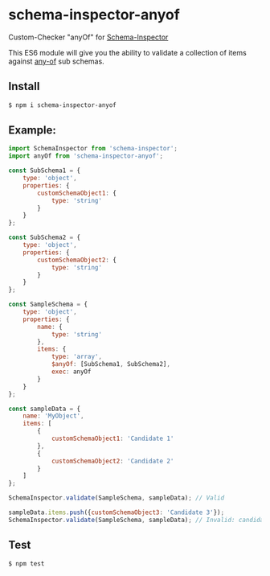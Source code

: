 # schema-inspector-anyof
Custom-Checker "anyOf" for [Schema-Inspector](http://atinux.github.io/schema-inspector/)

This ES6 module will give you the ability to validate a collection of items against [any-of](http://spacetelescope.github.io/understanding-json-schema/reference/combining.html#anyof) sub schemas.

## Install

```bash
$ npm i schema-inspector-anyof
```

## Example:

```javascript
import SchemaInspector from 'schema-inspector';
import anyOf from 'schema-inspector-anyof';

const SubSchema1 = {
    type: 'object',
    properties: {
        customSchemaObject1: {
            type: 'string'
        }
    }
};

const SubSchema2 = {
    type: 'object',
    properties: {
        customSchemaObject2: {
            type: 'string'
        }
    }
};

const SampleSchema = {
    type: 'object',
    properties: {
        name: {
            type: 'string'
        },
        items: {
            type: 'array',
            $anyOf: [SubSchema1, SubSchema2],
            exec: anyOf
        }
    }
};

const sampleData = {
    name: 'MyObject',
    items: [
        {
            customSchemaObject1: 'Candidate 1'
        },
        {
            customSchemaObject2: 'Candidate 2'
        }
    ]
};

SchemaInspector.validate(SampleSchema, sampleData); // Valid

sampleData.items.push({customSchemaObject3: 'Candidate 3'});
SchemaInspector.validate(SampleSchema, sampleData); // Invalid: candidate at index 2 Property @.customSchemaObject2: is missing and not optional
```

## Test

```bash
$ npm test
```
